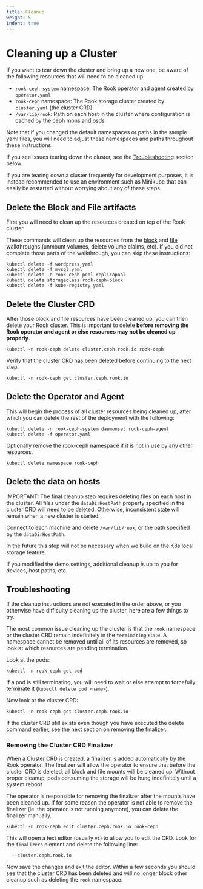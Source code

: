 ```yaml
---
title: Cleanup
weight: 5
indent: true
---
```


# Cleaning up a Cluster
If you want to tear down the cluster and bring up a new one, be aware of the following resources that will need to be cleaned up:
- `rook-ceph-system` namespace: The Rook operator and agent created by `operator.yaml`
- `rook-ceph` namespace: The Rook storage cluster created by `cluster.yaml` (the cluster CRD)
- `/var/lib/rook`: Path on each host in the cluster where configuration is cached by the ceph mons and osds

Note that if you changed the default namespaces or paths in the sample yaml files, you will need to adjust these namespaces and paths throughout these instructions.

If you see issues tearing down the cluster, see the [Troubleshooting](#troubleshooting) section below.

If you are tearing down a cluster frequently for development purposes, it is instead recommended to use an environment such as Minikube that can easily be restarted without worrying about any of these steps.

## Delete the Block and File artifacts
First you will need to clean up the resources created on top of the Rook cluster.

These commands will clean up the resources from the [block](block.md#teardown) and [file](filesystem.md#teardown) walkthroughs (unmount volumes, delete volume claims, etc). If you did not complete those parts of the walkthrough, you can skip these instructions:
```console
kubectl delete -f wordpress.yaml
kubectl delete -f mysql.yaml
kubectl delete -n rook-ceph pool replicapool
kubectl delete storageclass rook-ceph-block
kubectl delete -f kube-registry.yaml
```

## Delete the Cluster CRD
After those block and file resources have been cleaned up, you can then delete your Rook cluster. This is important to delete **before removing the Rook operator and agent or else resources may not be cleaned up properly**.
```console
kubectl -n rook-ceph delete cluster.ceph.rook.io rook-ceph
```

Verify that the cluster CRD has been deleted before continuing to the next step.
```
kubectl -n rook-ceph get cluster.ceph.rook.io
```

## Delete the Operator and Agent
This will begin the process of all cluster resources being cleaned up, after which you can delete the rest of the deployment with the following:
```console
kubectl delete -n rook-ceph-system daemonset rook-ceph-agent
kubectl delete -f operator.yaml
```

Optionally remove the rook-ceph namespace if it is not in use by any other resources.
```
kubectl delete namespace rook-ceph
```

## Delete the data on hosts
IMPORTANT: The final cleanup step requires deleting files on each host in the cluster. All files under the `dataDirHostPath` property specified in the cluster CRD will need to be deleted. Otherwise, inconsistent state will remain when a new cluster is started.

Connect to each machine and delete `/var/lib/rook`, or the path specified by the `dataDirHostPath`.

In the future this step will not be necessary when we build on the K8s local storage feature.

If you modified the demo settings, additional cleanup is up to you for devices, host paths, etc.

## Troubleshooting
If the cleanup instructions are not executed in the order above, or you otherwise have difficulty cleaning up the cluster, here are a few things to try.

The most common issue cleaning up the cluster is that the `rook` namespace or the cluster CRD remain indefinitely in the `terminating` state. A namespace cannot be removed until all of its resources are removed, so look at which resources are pending termination.

Look at the pods:
```
kubectl -n rook-ceph get pod
```
If a pod is still terminating, you will need to wait or else attempt to forcefully terminate it (`kubectl delete pod <name>`).

Now look at the cluster CRD:
```
kubectl -n rook-ceph get cluster.ceph.rook.io
```
If the cluster CRD still exists even though you have executed the delete command earlier, see the next section on removing the finalizer.

### Removing the Cluster CRD Finalizer
When a Cluster CRD is created, a [finalizer](https://kubernetes.io/docs/tasks/access-kubernetes-api/extend-api-custom-resource-definitions/#finalizers) is added automatically by the Rook operator. The finalizer will allow the operator to ensure that before the cluster CRD is deleted, all block and file mounts will be cleaned up. Without proper cleanup, pods consuming the storage will be hung indefinitely until a system reboot.

The operator is responsible for removing the finalizer after the mounts have been cleaned up. If for some reason the operator is not able to remove the finalizer (ie. the operator is not running anymore), you can delete the finalizer manually.

```
kubectl -n rook-ceph edit cluster.ceph.rook.io rook-ceph
```

This will open a text editor (usually `vi`) to allow you to edit the CRD. Look for the `finalizers` element and delete the following line:
```
  - cluster.ceph.rook.io
```

Now save the changes and exit the editor. Within a few seconds you should see that the cluster CRD has been deleted and will no longer block other cleanup such as deleting the `rook` namespace.
